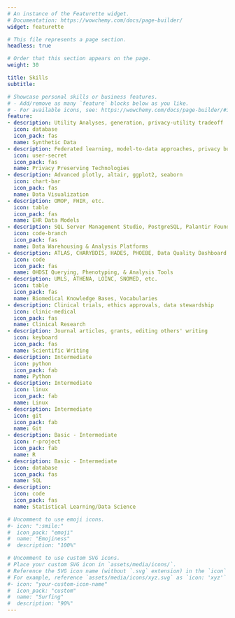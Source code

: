 ```yaml
---
# An instance of the Featurette widget.
# Documentation: https://wowchemy.com/docs/page-builder/
widget: featurette

# This file represents a page section.
headless: true

# Order that this section appears on the page.
weight: 30

title: Skills
subtitle:

# Showcase personal skills or business features.
# - Add/remove as many `feature` blocks below as you like.
# - For available icons, see: https://wowchemy.com/docs/page-builder/#icons
feature:
- description: Utility Analyses, generation, privacy-utility tradeoff
  icon: database
  icon_pack: fas
  name: Synthetic Data
- description: Federated learning, model-to-data approaches, privacy budgets, synthetic data, etc. 
  icon: user-secret
  icon_pack: fas
  name: Privacy Preserving Technologies
- description: Advanced plotly, altair, ggplot2, seaborn
  icon: chart-bar
  icon_pack: fas
  name: Data Visualization
- description: OMOP, FHIR, etc.
  icon: table
  icon_pack: fas
  name: EHR Data Models
- description: SQL Server Management Studio, PostgreSQL, Palantir Foundry
  icon: code-branch
  icon_pack: fas
  name: Data Warehousing & Analysis Platforms 
- description: ATLAS, CHARYBDIS, HADES, PHOEBE, Data Quality Dashboard
  icon: code
  icon_pack: fas
  name: OHDSI Querying, Phenotyping, & Analysis Tools
- description: UMLS, ATHENA, LOINC, SNOMED, etc.
  icon: table
  icon_pack: fas
  name: Biomedical Knowledge Bases, Vocabularies
- description: Clinical trials, ethics approvals, data stewardship
  icon: clinic-medical
  icon_pack: fas
  name: Clinical Research
- description: Journal articles, grants, editing others' writing
  icon: keyboard
  icon_pack: fas
  name: Scientific Writing
- description: Intermediate
  icon: python
  icon_pack: fab
  name: Python
- description: Intermediate
  icon: linux
  icon_pack: fab
  name: Linux
- description: Intermediate
  icon: git
  icon_pack: fab
  name: Git
- description: Basic - Intermediate
  icon: r-project
  icon_pack: fab
  name: R
- description: Basic - Intermediate
  icon: database
  icon_pack: fas
  name: SQL
- description:
  icon: code
  icon_pack: fas
  name: Statistical Learning/Data Science

# Uncomment to use emoji icons.
#- icon: ":smile:"
#  icon_pack: "emoji"
#  name: "Emojiness"
#  description: "100%"  

# Uncomment to use custom SVG icons.
# Place your custom SVG icon in `assets/media/icons/`.
# Reference the SVG icon name (without `.svg` extension) in the `icon` field.
# For example, reference `assets/media/icons/xyz.svg` as `icon: 'xyz'`
#- icon: "your-custom-icon-name"
#  icon_pack: "custom"
#  name: "Surfing"
#  description: "90%"
---
```

